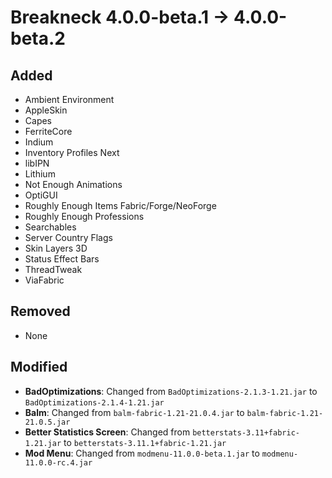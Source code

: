 # Breakneck 4.0.0-beta.1 -> 4.0.0-beta.2

## Added

- Ambient Environment
- AppleSkin
- Capes
- FerriteCore
- Indium
- Inventory Profiles Next
- libIPN
- Lithium
- Not Enough Animations
- OptiGUI
- Roughly Enough Items Fabric/Forge/NeoForge
- Roughly Enough Professions
- Searchables
- Server Country Flags
- Skin Layers 3D
- Status Effect Bars
- ThreadTweak
- ViaFabric
## Removed
- None
## Modified

- **BadOptimizations**: Changed from `BadOptimizations-2.1.3-1.21.jar` to `BadOptimizations-2.1.4-1.21.jar`
- **Balm**: Changed from `balm-fabric-1.21-21.0.4.jar` to `balm-fabric-1.21-21.0.5.jar`
- **Better Statistics Screen**: Changed from `betterstats-3.11+fabric-1.21.jar` to `betterstats-3.11.1+fabric-1.21.jar`
- **Mod Menu**: Changed from `modmenu-11.0.0-beta.1.jar` to `modmenu-11.0.0-rc.4.jar`